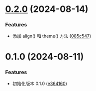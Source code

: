 # [0.2.0](https://github.com/yaohaixiao/pagination.js/compare/0.1.0...0.2.0) (2024-08-14)


### Features

* 添加 align() 和 theme() 方法 ([085c547](https://github.com/yaohaixiao/pagination.js/commit/085c547e782f7604ebc43b44dc77c4bf1938a97e))



# 0.1.0 (2024-08-11)


### Features

* 初始化版本 0.1.0 ([e364160](https://github.com/yaohaixiao/pagination.js/commit/e364160fb0e2ac9c792d2e3adfa8079f71de29ef))



